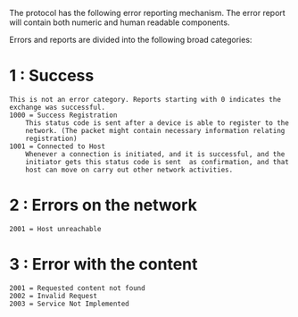 The protocol has the following error reporting mechanism. The error report
will contain both numeric and human readable components. 

Errors and reports are divided into the following broad categories:

# 1 : Success
    This is not an error category. Reports starting with 0 indicates the 
    exchange was successful.
    1000 = Success Registration
        This status code is sent after a device is able to register to the 
        network. (The packet might contain necessary information relating
        registration)
    1001 = Connected to Host 
        Whenever a connection is initiated, and it is successful, and the 
        initiator gets this status code is sent  as confirmation, and that 
        host can move on carry out other network activities.

# 2 : Errors on the network
    2001 = Host unreachable
    

# 3 : Error with the content
    2001 = Requested content not found
    2002 = Invalid Request
    2003 = Service Not Implemented

